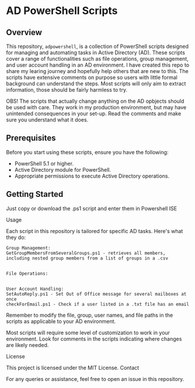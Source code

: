 # AD PowerShell Scripts

## Overview

This repository, `adpowershell`, is a collection of PowerShell scripts designed for managing and automating tasks in Active Directory (AD). These scripts cover a range of functionalities such as file operations, group management, and user account handling in an AD environment.
I have created this repo to share my learing journey and hopefully help others that are new to this. The scripts have extensive comments on purpose so users with little formal background can understand the steps. Most scripts will only aim to extract information, those should be fairly harmless to try.


OBS!
The scripts that actually change anything on the AD opbjects should be used with care. They work in my production environment, but may have unintended consequences in your set-up. Read the comments and make sure you understand what it does.
## Prerequisites

Before you start using these scripts, ensure you have the following:

- PowerShell 5.1 or higher.
- Active Directory module for PowerShell.
- Appropriate permissions to execute Active Directory operations.

## Getting Started

Just copy or download the .ps1 script and enter them in Powershell ISE

Usage

Each script in this repository is tailored for specific AD tasks. Here's what they do:

    Group Management: 
    GetGroupMembersFromSeveralGroups.ps1 - retrieves all members, including nested group members from a list of groups in a .csv
    
    
    File Operations:


    User Account Handling: 
    SetAutoReply.ps1 - Set Out of Office message for several mailboxes at once
    checkForEmail.ps1 - Check if a user listed in a .txt file has an email

Remember to modify the file, group, user names, and file paths in the scripts as applicable to your AD environment.



Most scripts will require some level of customization to work in your environment. Look for comments in the scripts indicating where changes are likely needed.


License

This project is licensed under the MIT License.
Contact

For any queries or assistance, feel free to open an issue in this repository.
